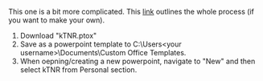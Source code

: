 This one is a bit more complicated. This [link](https://support.microsoft.com/en-us/office/change-the-default-font-in-powerpoint-8e93c947-c160-4310-8070-afea7da78c33) outlines the whole process (if you want to make your own). 

1. Download "kTNR.ptox"
2. Save as a powerpoint template to C:\Users\<your username>\Documents\Custom Office Templates.
3. When oepning/creating a new powerpoint, navigate to "New" and then select kTNR from Personal section. 
